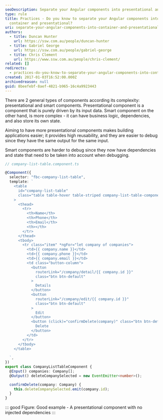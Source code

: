 ```yaml
---
seoDescription: Separate your Angular components into presentational and container ones to simplify application development and improve maintainability.
type: rule
title: Practices - Do you know to separate your Angular components into
  container and presentational?
uri: separate-your-angular-components-into-container-and-presentational
authors:
  - title: Duncan Hunter
    url: https://ssw.com.au/people/duncan-hunter
  - title: Gabriel George
    url: https://ssw.com.au/people/gabriel-george
  - title: Chris Clement
    url: https://www.ssw.com.au/people/chris-clement/
related: []
redirects:
  - practices-do-you-know-to-separate-your-angular-components-into-container-and-presentational-components
created: 2017-01-03T16:52:00.000Z
archivedreason: null
guid: 8beefebf-8aef-4821-b965-16c4a9923443
---
```


There are 2 general types of components according its complexity: presentational and smart components. Presentational component is a component that is purely driven by its input data. Smart component on the other hand, is more complex - it can have business logic, dependencies, and also store its own state.

<!--endintro-->

Aiming to have more presentational components makes building applications easier; it provides high reusability, and they are easier to debug since they have the same output for the same input.

Smart components are harder to debug since they now have dependencies and state that need to be taken into account when debugging.

```typescript
// company-list-table.component.ts

@Component({
  selector: "fbc-company-list-table",
  template: `
    <table
      id="company-list-table"
      class="table table-hover table-striped company-list-table-component"
    >
      <thead>
        <tr>
          <th>Name</th>
          <th>Phone</th>
          <th>Email</th>
          <th></th>
        </tr>
      </thead>
      <tbody>
        <tr class="item" *ngFor="let company of companies">
          <td>{{ company.name }}</td>
          <td>{{ company.phone }}</td>
          <td>{{ company.email }}</td>
          <td class="button-column">
            <button
              routerLink="/company/detail/{{ company.id }}"
              class="btn btn-default"
            >
              Details
            </button>
            <button
              routerLink="/company/edit/{{ company.id }}"
              class="btn btn-default"
            >
              Edit
            </button>
            <button (click)="confirmDelete(company)" class="btn btn-default">
              Delete
            </button>
          </td>
        </tr>
      </tbody>
    </table>
     
  `,
})
export class CompanyListTableComponent {
  @Input() companies: Company[];
  @Output() deleteCompanySelected = new EventEmitter<number>();

  confirmDelete(company: Company) {
    this.deleteCompanySelected.emit(company.id);
  }
}
```

::: good
Figure: Good example - A presentational component with no injected dependencies
:::
